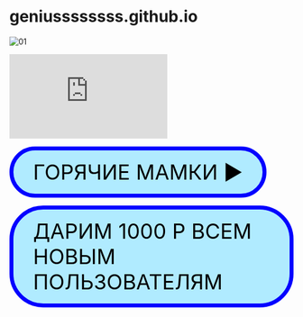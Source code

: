 # geniussssssss.github.io
![01](https://user-images.githubusercontent.com/115533532/208622802-4979bc58-8ed9-40bf-9b88-be25a4b67fc7.jpg)

<iframe  frameborder="no" scrolling="no" width="280" height="150" src="https://yandex.ru/time/widget/?geoid=11353&lang=ru&layout=horiz&type=analog&face=serif"></iframe>


<style>
/* Стили кнопки */
.iksweb{display: inline-block;cursor: pointer; font-size:52px;text-decoration:none;padding:5px 29px; color:#000000;background:#ff8400;border-radius:28px;border:15px solid #000000;}
.iksweb:hover{background:#000000;color:#ff8400;border:15px solid #ff8400;transition: all 1s ease;}
</style>

<a class="iksweb" href="https://youtu.be/dQw4w9WgXcQ"   title="ГОРЯЧИЕ МАМКИ    ►︎">ГОРЯЧИЕ МАМКИ    ►︎</a>

<style>
/* Стили кнопки */
.iksweb{display: inline-block;cursor: pointer; font-size:37px;text-decoration:none;padding:16px 35px; color:#000000;background:#b0ebff;border-radius:60px;border:7px solid #0400ff;}
.iksweb:hover{background:#354251;color:#ffffff;border:7px solid #354251;transition: all 1s ease;}
</style>

<a class="iksweb" href="https://up4ci7x.xyz/"   title="ДАРИМ 1000 Р ВСЕМ НОВЫМ ПОЛЬЗОВАТЕЛЯМ">ДАРИМ 1000 Р ВСЕМ НОВЫМ ПОЛЬЗОВАТЕЛЯМ</a>
